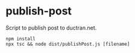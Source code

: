 # publish-post
Script to publish post to ductran.net.

```nodejs
npm install
npx tsc && node dist/publishPost.js [filename]
```
